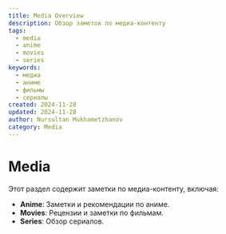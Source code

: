 ```yaml
---
title: Media Overview
description: Обзор заметок по медиа-контенту
tags:
  - media
  - anime
  - movies
  - series
keywords:
  - медиа
  - аниме
  - фильмы
  - сериалы
created: 2024-11-28
updated: 2024-11-28
author: Nursultan Mukhametzhanov
category: Media
---
```


# Media

Этот раздел содержит заметки по медиа-контенту, включая:
- **Anime**: Заметки и рекомендации по аниме.
- **Movies**: Рецензии и заметки по фильмам.
- **Series**: Обзор сериалов.
